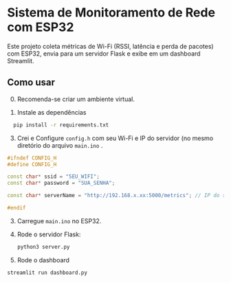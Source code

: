 # Sistema de Monitoramento de Rede com ESP32

Este projeto coleta métricas de Wi-Fi (RSSI, latência e perda de pacotes) com ESP32, envia para um servidor Flask e exibe em um dashboard Streamlit.

## Como usar

0. Recomenda-se criar um ambiente virtual.

1. Instale as dependências
 ```bash
   pip install -r requirements.txt
 ```

3. Crei e Configure `config.h` com seu Wi-Fi e IP do servidor (no mesmo diretório do arquivo `main.ino` .

```c++
#ifndef CONFIG_H
#define CONFIG_H

const char* ssid = "SEU_WIFI";
const char* password = "SUA_SENHA";

const char* serverName = "http://192.168.x.xx:5000/metrics"; // IP do servidor Flask

#endif
```


3. Carregue `main.ino` no ESP32.
4. Rode o servidor Flask:
   ```bash
   python3 server.py
   ```

5. Rode o dashboard
  ```bash
  streamlit run dashboard.py
   ```

